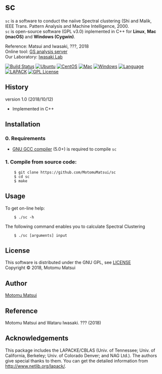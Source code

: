# sc

`sc` is a software to conduct the naiive Spectral clustering (Shi and Malik, IEEE Trans. Pattern Analysis and Machine Intelligence, 2000.    
`sc` is open-source software (GPL v3.0) inplemented in C++ for <strong>Linux</strong>, <strong>Mac (macOS)</strong> and <strong>Windows (Cygwin)</strong>. 

Reference: Matsui and Iwasaki, ???, 2018  
Online tool: [GS analysis server](http://gs.bs.s.u-tokyo.ac.jp/)  
Our Laboratory: [Iwasaki Lab](http://iwasakilab.bs.s.u-tokyo.ac.jp/eindex.html)  

[![Build Status](https://travis-ci.org/MotomuMatsui/sc.svg?branch=master)](https://travis-ci.org/MotomuMatsui/sc)
[![Ubuntu](https://img.shields.io/badge/Linux-Ubuntu-green.svg)](https://www.ubuntu.com/)
[![CentOS](https://img.shields.io/badge/Linux-CentOS-green.svg)](https://www.centos.org/)
[![Mac](https://img.shields.io/badge/Mac-macOS-green.svg)](https://www.apple.com/macos/)
[![Windows](https://img.shields.io/badge/Windows-Cygwin-green.svg)](https://www.cygwin.com/)
[![Language](https://img.shields.io/badge/C%2B%2B-5.0%2B-green.svg)](https://gcc.gnu.org/)
[![LAPACK](https://img.shields.io/badge/LAPACK%2FBLAS-3.7%2B-green.svg)](http://www.netlib.org/lapack/)
[![GPL License](https://img.shields.io/badge/license-GPL-blue.svg)](LICENSE)

## History
version 1.0 (2018/10/12)   
  - Implemented in C++    

## Installation

### 0. Requirements

- [GNU GCC compiler](https://gcc.gnu.org/) (5.0+) is required to compile `sc`    

### 1. Compile from source code:

````
    $ git clone https://github.com/MotomuMatsui/sc
    $ cd sc
    $ make
````

## Usage
To get on-line help:
```
    $ ./sc -h
```

The following command enables you to calculate Spectral Clustering    
```
    $ ./sc [arguments] input
```    

## License
This software is distributed under the GNU GPL, see [LICENSE](LICENSE)   
Copyright &copy; 2018, Motomu Matsui

## Author
[Motomu Matsui](https://sites.google.com/site/motomumatsui/)

## Reference
Motomu Matsui and Wataru Iwasaki. ??? (2018)

## Acknowledgements
This package includes the LAPACKE/CBLAS (Univ. of Tennessee; Univ. of California, Berkeley; Univ. of Colorado Denver; and NAG Ltd.). The authors give special thanks to them. You can get the detailed information from http://www.netlib.org/lapack/.
